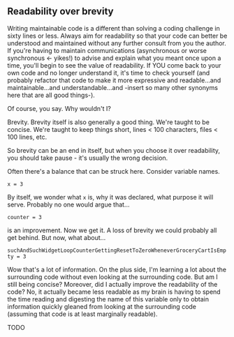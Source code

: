 ## Readability over brevity

Writing maintainable code is a different than solving a coding challenge in sixty lines or less.  Always aim for readability so that your code can better be understood and maintained without any further consult from you the author.  If you're having to maintain communications (asynchronous or worse synchronous <- yikes!) to advise and explain what you meant once upon a time, you'll begin to see the value of readability.  If YOU come back to your own code and no longer understand it, it's time to check yourself (and probably refactor that code to make it more expressive and readable...and maintainable...and understandable...and -insert so many other synonyms here that are all good things-).

Of course, you say.  Why wouldn't I?

Brevity.  Brevity itself is also generally a good thing.  We're taught to be concise.  We're taught to keep things short, lines < 100 characters, files < 100 lines, etc.

So brevity can be an end in itself, but when you choose it over readability, you should take pause - it's usually the wrong decision.

Often there's a balance that can be struck here.  Consider variable names.

`x = 3`

By itself, we wonder what `x` is, why it was declared, what purpose it will serve.  Probably no one would argue that...

`counter = 3`

is an improvement.  Now we get it.  A loss of brevity we could probably all get behind.  But now, what about...

`suchAndSuchWidgetLoopCounterGettingResetToZeroWheneverGroceryCartIsEmpty = 3`

Wow that's a lot of information.  On the plus side, I'm learning a lot about the surrounding code without even looking at the surrounding code.  But am I still being concise?  Moreover, did I actually improve the readability of the code?  No, it actually became less readable as my brain is having to spend the time reading and digesting the name of this variable only to obtain information quickly gleaned from looking at the surrounding code (assuming that code is at least marginally readable).

TODO